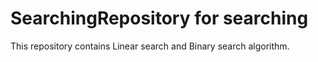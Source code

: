 # SearchingRepository for searching
This repository contains Linear search and Binary search algorithm.
